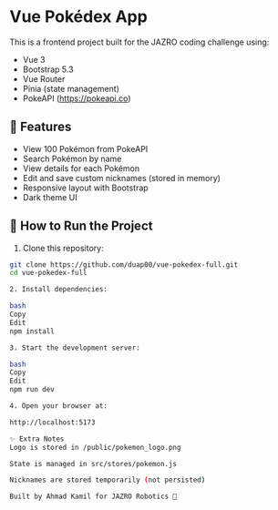 # Vue Pokédex App

This is a frontend project built for the JAZRO coding challenge using:

- Vue 3
- Bootstrap 5.3
- Vue Router
- Pinia (state management)
- PokeAPI (https://pokeapi.co)

## 🔧 Features

- View 100 Pokémon from PokeAPI
- Search Pokémon by name
- View details for each Pokémon
- Edit and save custom nicknames (stored in memory)
- Responsive layout with Bootstrap
- Dark theme UI

## 🚀 How to Run the Project

1. Clone this repository:

```bash
git clone https://github.com/duap00/vue-pokedex-full.git
cd vue-pokedex-full

2. Install dependencies:

bash
Copy
Edit
npm install

3. Start the development server:

bash
Copy
Edit
npm run dev

4. Open your browser at:

http://localhost:5173

✨ Extra Notes
Logo is stored in /public/pokemon_logo.png

State is managed in src/stores/pokemon.js

Nicknames are stored temporarily (not persisted)

Built by Ahmad Kamil for JAZRO Robotics 🎉